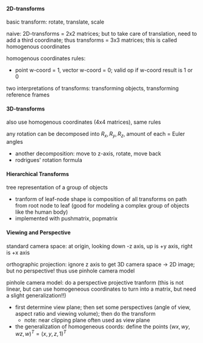 #### 2D-transforms 

basic transform: rotate, translate, scale

naive: 2D-transforms = 2x2 matrices; but to take care of translation, need to add a third coordinate; thus transforms = 3x3 matrices; this is called homogenous coordinates

homogenous coordinates rules:

- point w-coord = 1, vector w-coord = 0; valid op if w-coord result is 1 or 0

two interpretations of transforms: transforming objects, transforming reference frames

#### 3D-transforms

also use homogenous coordinates (4x4 matrices), same rules

any rotation can be decomposed into $R_x, R_y, R_z$, amount of each = Euler angles

- another decomposition: move to z-axis, rotate, move back
- rodrigues' rotation formula

#### Hierarchical Transforms

tree representation of a group of objects

- tranform of leaf-node shape is composition of all transforms on path from root node to leaf (good for modeling a complex group of objects like the human body)
- implemented with pushmatrix, popmatrix

#### Viewing and Perspective

standard camera space: at origin, looking down -z axis, up is +y axis, right is +x axis

orthographic projection: ignore z axis to get 3D camera space $\rightarrow$ 2D image; but no perspective! thus use pinhole camera model

pinhole camera model: do a perspective projective tranform (this is not linear, but can use homogeneous coordinates to turn into a matrix, but need a slight generalization!!)

- first determine view plane; then set some perspectives (angle of view, aspect ratio and viewing volume); then do the transform
  - note: near clipping plane often used as view plane
- the generalization of homogeneous coords: define the points $(wx, wy, wz, w)^T = (x, y, z, 1)^T$